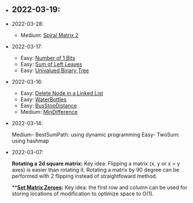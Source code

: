 - 2022-03-19:
    - 

- 2022-03-28:
    - Medium: [Spiral Matrix 2](https://leetcode.com/problems/spiral-matrix-ii/)
- 2022-03-17:
    - Easy: [Number of 1 Bits](https://leetcode.com/problems/number-of-1-bits/submissions/)
    - Easy: [Sum of Left Leaves](https://leetcode.com/problems/sum-of-left-leaves/)
    - Easy: [Univalued Binary Tree](https://leetcode.com/problems/univalued-binary-tree/)
- 2022-03-16:
    - Easy: [Delete Node in a Linked List](https://leetcode.com/problems/delete-node-in-a-linked-list/)
    - Easy: [WaterBottles](https://leetcode.com/problems/water-bottles/)
    - Easy: [BusStopDistance](https://leetcode.com/problems/distance-between-bus-stops/)
    - Medium: [MinDifference](https://leetcode.com/problems/minimum-difference-between-largest-and-smallest-value-in-three-moves/
    )
- 2022-03-14: 

    Medium- BestSumPath: using dynamic programming
    Easy- TwoSum: using hashmap
- 2022-03-07:
    
    **Rotating a 2d square matrix:** Key idea: Flipping a matrix (x, y or x = y axes) is easier than rotating it. Rotating a matrix by 90 degree can be performed with 2 flipping instead of straightfoward method.
    
    ****[Set Matrix Zeroes](https://leetcode.com/problems/set-matrix-zeroes/):** Key idea: the first row and column can be used for storing locations of modification to optimize space to O(1).